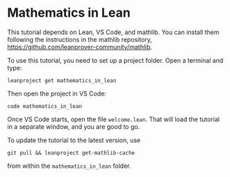 # Mathematics in Lean

This tutorial depends on Lean, VS Code, and mathlib.
You can install them following the instructions
in the mathlib repository,
<https://github.com/leanprover-community/mathlib>.


To use this tutorial, you need to set up a project folder.
Open a terminal and type:
```
leanproject get mathematics_in_lean
```
Then open the project in VS Code:
```
code mathematics_in_lean
```
Once VS Code starts, open the file `welcome.lean`.
That will load the tutorial in a
separate window, and you are good to go.

To update the tutorial to the latest version, use
```
git pull && leanproject get-mathlib-cache
```
from within the `mathematics_in_lean` folder.
